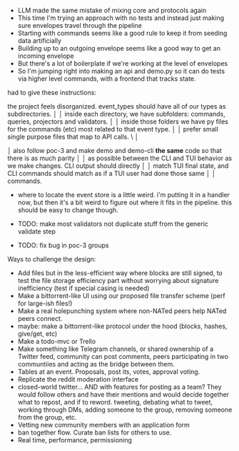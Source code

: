 - LLM made the same mistake of mixing core and protocols again
- This time I'm trying an approach with no tests and instead just making sure envelopes travel through the pipeline
- Starting with commands seems like a good rule to keep it from seeding data artificially
- Building up to an outgoing envelope seems like a good way to get an incoming envelope
- But there's a lot of boilerplate if we're working at the level of envelopes
- So I'm jumping right into making an api and demo.py so it can do tests via higher level commands, with a frontend that tracks state.

had to give these instructions:

the project feels disorganized. event_types should have all of our types as subdirectories.     │
│   inside each directory, we have subfolders: commands, queries, projectors and validators.        │
│   inside those folders we have py files for the commands (etc) most related to that event type.   │
│   prefer small single purpose files that map to API calls. \                                      │

│   also follow poc-3 and make demo and demo-cli **the same** code so that there is as much parity  │
│   as possible between the CLI and TUI behavior as we make changes. CLI output should directly     │
│   match TUI final state, and CLI commands should match as if a TUI user had done those same       │
│   commands.  

- where to locate the event store is a little weird. i'm putting it in a handler now, but then it's a bit weird to figure out where it fits in the pipeline. this should be easy to change though. 

- TODO: make most validators not duplicate stuff from the generic validate step
- TODO: fix bug in poc-3 groups

Ways to challenge the design:

- Add files but in the less-efficient way where blocks are still signed, to test the file storage efficiency part without worrying about signature inefficiency (test if special casing is needed)
- Make a bittorrent-like UI using our proposed file transfer scheme (perf for large-ish files!)
- Make a real holepunching system where non-NATed peers help NATed peers connect.
- maybe: make a bittorrent-like protocol under the hood (blocks, hashes, give/get, etc) 
- Make a todo-mvc or Trello
- Make something like Telegram channels, or shared ownership of a Twitter feed, community can post comments, peers participating in two communtiies and acting as the bridge between them.
- Tables at an event. Proposals, post its, votes, approval voting. 
- Replicate the reddit moderation interface
- closed-world twitter...  AND with features for posting as a team? They would follow others and have their mentions and would decide together what to repost, and if to reword. tweeting, debating what to tweet, working through DMs, adding someone to the group, removing someone from the group, etc. 
- Vetting new community members with an application form 
- ban together flow. Curate ban lists for others to use. 
- Real time, performance, permissioning